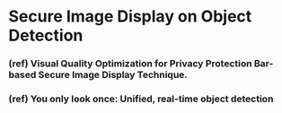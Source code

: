# Secure Image Display on Object Detection
### (ref) Visual Quality Optimization for Privacy Protection Bar-based Secure Image Display Technique.
### (ref) You only look once: Unified, real-time object detection
